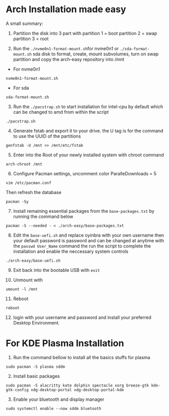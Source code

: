 # Arch Installation made easy

A small summary:

1. Partition the disk into 3 part with
partition 1 = boot
partition 2 = swap
partition 3 = root

2. Run the <code>./nvme0n1-format-mount.sh</code>for nvme0n1 or <code>./sda-format-mount.sh</code> sda disk to format, create, mount subvolumes, turn on swap partition and copy the arch-easy repository into /mnt
- For nvme0n1
```
nvme0n1-format-mount.sh
```
- For sda
```
sda-format-mount.sh
```

3. Run the <code>./pacstrap.sh</code> to start installation for intel-cpu by default which can be changed to amd from within the script
```
./pacstrap.sh
```

4. Generate fstab and export it to your drive. the U tag is for the command to use the UUID of the partitions
```
genfstab -U /mnt >> /mnt/etc/fstab
```
5. Enter into the Root of your newly installed system with chroot command

```
arch-chroot /mnt
```

6. Configure Pacman settings, uncomment
color
ParalleDownloads = 5
```
vim /etc/pacman.conf
```

Then refresh the database
```
pacman -Sy
```

7. Install remaining essential packages from the <code>base-packages.txt</code> by running the command below
```
pacman -S --needed - < ./arch-easy/base-packages.txt
```

8. Edit the <code>base-uefi.sh</code> and replace oyinbra with your own username then your default password is password and can be changed at anytime with the <code>passwd User_Name</code> command the run the script to complete the installation and enable the neccessary system controls
```
./arch-easy/base-uefi.sh
```
9. Exit back into the bootable USB with
<code>exit</code>

10. Unmount with
```
umount -l /mnt
```

11. Reboot
```
reboot
```

12. login with your username and password and install your preferred Desktop Environment.

# For KDE Plasma Installation

1. Run the command bellow to install all the basics stuffs for plasma
```
sudo pacman -S plasma sddm
```
2. Install basic packages
```
sudo pacman -S alacritty kate dolphin spectacle xorg breeze-gtk kde-gtk-config xdg-desktop-portal xdg-desktop-portal-kde
```
3. Enable your bluetooth and display manager
```
sudo systemctl enable --now sddm bluetooth
```

